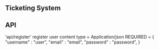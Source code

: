 
## Ticketing System

## API
'api/register' 
register user 
    content type = Application/json
    REQUIRED = {
                    "username" : "user",
                    "email" : "email",
                    "password" : "password",
    }


